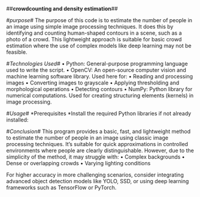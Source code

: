 ##**crowdcounting and density estimation**##

#*purpose*#
The purpose of this code is to estimate the number of people in an image using simple image processing techniques.
It does this by identifying and counting human-shaped contours in a scene, such as a photo of a crowd. 
This lightweight approach is suitable for basic crowd estimation where the use of complex models like deep learning may not be feasible.

#*Technologies Used*#
	•	Python: General-purpose programming language used to write the script.
	•	OpenCV: An open-source computer vision and machine learning software library. Used here for:
	•	Reading and processing images
	•	Converting images to grayscale
	•	Applying thresholding and morphological operations
	•	Detecting contours
	•	NumPy: Python library for numerical computations. Used for creating structuring elements (kernels) in image processing.

 #*Usage*#
   *Prerequisites
    *Install the required Python libraries if not already installed:
    
   #*Conclusion*#
     This program provides a basic, fast, and lightweight method to estimate the number of people in an image using classic image processing techniques. 
     It’s suitable for quick approximations in controlled environments where people are clearly distinguishable. However, due to the simplicity of the method, it may struggle with:
	•	Complex backgrounds
	•	Dense or overlapping crowds
	•	Varying lighting conditions

For higher accuracy in more challenging scenarios, consider integrating advanced object detection models like YOLO, SSD, or using deep learning frameworks such as TensorFlow or PyTorch.    
